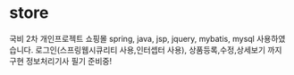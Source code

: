 # store
국비 2차 개인프로젝트
쇼핑몰
spring, java, jsp, jquery, mybatis, mysql 사용하였습니다.
로그인(스프링웹시큐리티 사용,인터셉터 사용), 상품등록,수정,상세보기 까지 구현
정보처리기사 필기 준비중!
